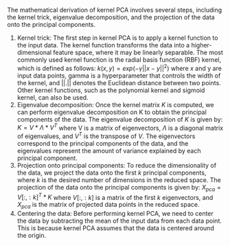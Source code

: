 
The mathematical derivation of kernel PCA involves several steps, including the kernel trick, eigenvalue decomposition, and the projection of the data onto the principal components.


1. Kernel trick: The first step in kernel PCA is to apply a kernel function to the input data. The kernel function transforms the data into a higher-dimensional feature space, where it may be linearly separable. The most commonly used kernel function is the radial basis function (RBF) kernel, which is defined as follows:
   $k(x, y) = exp(-\gamma ||x-y||^2)$
   where $x$ and y are input data points, gamma is a hyperparameter that controls the width of the kernel, and $||.||$ denotes the Euclidean distance between two points. Other kernel functions, such as the polynomial kernel and sigmoid kernel, can also be used.
2. Eigenvalue decomposition: Once the kernel matrix $K$ is computed, we can perform eigenvalue decomposition on K to obtain the principal components of the data. The eigenvalue decomposition of $K$ is given by:
   $K = V * \Lambda * V^T$
   where V is a matrix of eigenvectors, $\Lambda$ is a diagonal matrix of eigenvalues, and $V^T$ is the transpose of $V$. The eigenvectors correspond to the principal components of the data, and the eigenvalues represent the amount of variance explained by each principal component.
3. Projection onto principal components: To reduce the dimensionality of the data, we project the data onto the first $k$ principal components, where $k$ is the desired number of dimensions in the reduced space. The projection of the data onto the principal components is given by:
   $X_{pca} = V[:, :k]^T * K$
   where $V[:, :k]$ is a matrix of the first $k$ eigenvectors, and $X_{pca}$ is the matrix of projected data points in the reduced space.
4. Centering the data: Before performing kernel PCA, we need to center the data by subtracting the mean of the input data from each data point. This is because kernel PCA assumes that the data is centered around the origin.
